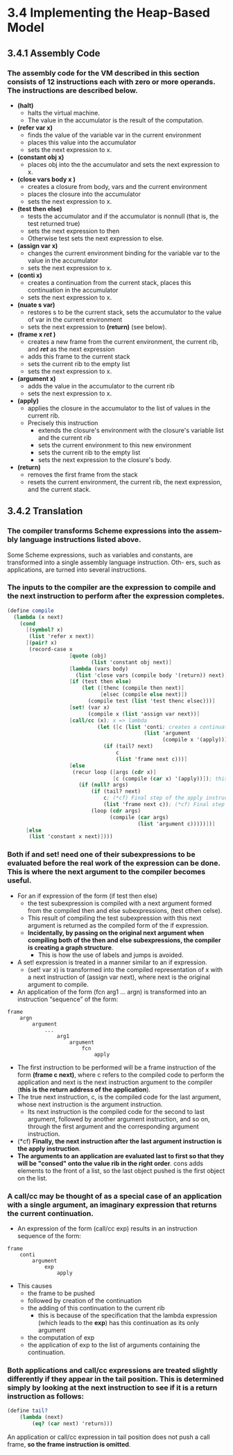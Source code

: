 # 3.4 Implementing the Heap-Based Model

## 3.4.1 Assembly Code
### The assembly code for the VM described in this section consists of **12 instructions** each with zero or more operands. The instructions are described below.
- **(halt)**
    - halts the virtual machine.
    - The value in the accumulator is the result of the computation.
- **(refer var x)**
    - finds the value of the variable var in the current environment
    - places this value into the accumulator
    - sets the next expression to x.
- **(constant obj x)**
    - places obj into the the accumulator and sets the next expression to x.
- **(close vars body x )**
    - creates a closure from body, vars and the current environment
    - places the closure into the accumulator
    - sets the next expression to x.
- **(test then else)**
    - tests the accumulator and if the accumulator is nonnull (that is, the test returned true)
    - sets the next expression to then
    - Otherwise test sets the next expression to else.
- **(assign var x)**
    - changes the current environment binding for the variable var to the value in the accumulator
    - sets the next expression to x.
- **(conti x)**
    - creates a continuation from the current stack, places this continuation in the accumulator
    - sets the next expression to x.
- **(nuate s var)**
    - restores s to be the current stack, sets the accumulator to the value of var in the current environment
    - sets the next expression to **(return)** (see below).
- **(frame x ___ret___ )**
    - creates a new frame from the current environment, the current rib, and ___ret___ as the next expression
    - adds this frame to the current stack
    - sets the current rib to the empty list
    - sets the next expression to x.
- **(argument x)**
    - adds the value in the accumulator to the current rib
    - sets the next expression to x.
- **(apply)**
    - applies the closure in the accumulator to the list of values in the current rib.
    - Precisely this instruction
        - extends the closure's environment with the closure's variable list and the current rib
        - sets the current environment to this new environment
        - sets the current rib to the empty list
        - sets the next expression to the closure's body.
- **(return)**
    - removes the first frame from the stack
    - resets the current environment, the current rib, the next expression, and the current stack.

## 3.4.2 Translation
### The compiler transforms Scheme expressions into the assem- bly language instructions listed above.

Some Scheme expressions, such as variables and constants, are transformed into a single assembly language instruction. Oth- ers, such as applications, are turned into several instructions.

### The inputs to the compiler are the expression to compile and the next instruction to perform after the expression completes.
```scheme
(define compile
  (lambda (x next)
    (cond
      [(symbol? x)
       (list 'refer x next)]
      [(pair? x)
       (record-case x
                    [quote (obj)
                           (list 'constant obj next)]
                    [lambda (vars body)
                      (list 'close vars (compile body '(return)) next)]
                    [if (test then else)
                        (let ([thenc (compile then next)]
                              [elsec (compile else next)])
                          (compile test (list 'test thenc elsec)))]
                    [set! (var x)
                          (compile x (list 'assign var next))]
                    [call/cc (x); x => lambda
                             (let ([c (list 'conti; creates a continuation from the current stack, places this continuation in the accumulator. therefore the argument of x above will be this continuation and then applied in the step below
                                            (list 'argument
                                                  (compile x '(apply))))]); sets the next expression to x.
                               (if (tail? next)
                                   c
                                   (list 'frame next c)))]
                    [else
                     (recur loop ([args (cdr x)]
                                  [c (compile (car x) '(apply))]); this line is for the Final step
                       (if (null? args)
                           (if (tail? next)
                               c; (*cf) Final step of the apply instruction
                               (list 'frame next c)); (*cf) Final step of the apply instruction
                           (loop (cdr args)
                                 (compile (car args)
                                          (list 'argument c)))))])]
      [else
       (list 'constant x next)])))
```

### Both if and set! need one of their subexpressions to be evaluated before the real work of the expression can be done. This is where the next argument to the compiler becomes useful.
- For an if expression of the form (if test then else)
    - the test subexpression is compiled with a next argument formed from the compiled then and else subexpressions, (test cthen celse).
    - This result of compiling the test subexpression with this next argument is returned as the compiled form of the if expression.
    - **Incidentally, by passing on the original next argument when compiling both of the then and else subexpressions, the compiler is creating a graph structure**.
        - This is how the use of labels and jumps is avoided.
- A set! expression is treated in a manner similar to an if expression.
    - (set! var x) is transformed into the compiled representation of x with a next instruction of (assign var next), where next is the original argument to compile.
- An application of the form (fcn arg1 ... argn) is transformed into an instruction “sequence” of the form:
```
frame
    argn
        argument
            ...
                arg1
                    argument
                        fcn
                            apply
```
- The first instruction to be performed will be a frame instruction of the form **(frame c next)**, where c refers to the compiled code to perform the application and next is the next instruction argument to the compiler (**this is the return address of the application**).
- The true next instruction, c, is the compiled code for the last argument, whose next instruction is the argument instruction.
    - Its next instruction is the compiled code for the second to last argument, followed by another argument instruction, and so on, through the first argument and the corresponding argument instruction.
- (*cf) **Finally, the next instruction after the last argument instruction is the apply instruction**.
- **The arguments to an application are evaluated last to first so that they will be "consed" onto the value rib in the right order**. cons adds elements to the front of a list, so the last object pushed is the first object on the list.

### A call/cc may be thought of as a special case of an application with a single argument, an imaginary expression that returns the current continuation.
- An expression of the form (call/cc exp) results in an instruction sequence of the form:
```
frame
    conti
        argument
            exp
                apply
```
- This causes
    - the frame to be pushed
    - followed by creation of the continuation
    - the adding of this continuation to the current rib
        - this is because of the specification that the lambda expression (which leads to the **exp**) has this continuation as its only argument
    - the computation of exp
    - the application of exp to the list of arguments containing the continuation.

### Both applications and call/cc expressions are treated slightly differently if they appear in the tail position. This is determined simply by looking at the next instruction to see if it is a return instruction as follows:
```scheme
(define tail?
    (lambda (next)
        (eq? (car next) 'return)))
```
An application or call/cc expression in tail position does not push a call frame,
**so the frame instruction is omitted**.